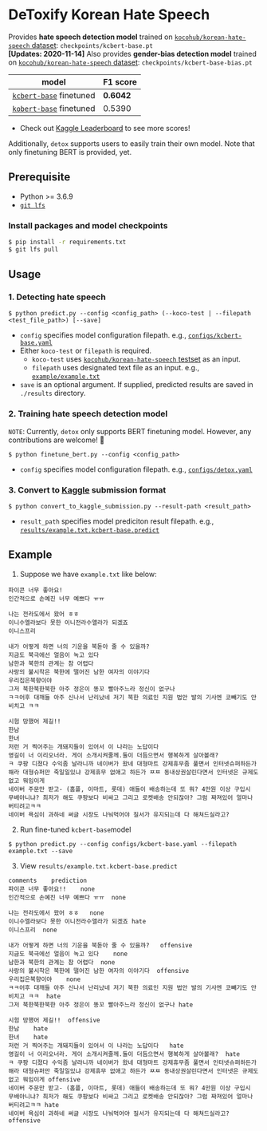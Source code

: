 # DeToxify Korean Hate Speech
Provides **hate speech detection model** trained on [`kocohub/korean-hate-speech` dataset](https://github.com/kocohub/korean-hate-speech): `checkpoints/kcbert-base.pt` <br>
**[Updates: 2020-11-14]** Also provides **gender-bias detection model** trained on [`kocohub/korean-hate-speech` dataset](https://github.com/kocohub/korean-hate-speech): `checkpoints/kcbert-base-bias.pt` <br>

model | F1 score
-- | --
[`kcbert-base`](https://github.com/Beomi/KcBERT) finetuned | **0.6042**
[`kobert-base`](https://github.com/SKTBrain/KoBERT) finetuned | 0.5390

- Check out [Kaggle Leaderboard](https://www.kaggle.com/c/korean-hate-speech-detection/leaderboard) to see more scores!

Additionally, `detox` supports users to easily train their own model. Note that only finetuning BERT is provided, yet.

## Prerequisite
- Python >= 3.6.9
- [`git lfs`](https://git-lfs.github.com/)

### Install packages and model checkpoints
```bash
$ pip install -r requirements.txt
$ git lfs pull
```

## Usage
### 1. Detecting hate speech
```
$ python predict.py --config <config_path> (--koco-test | --filepath <test_file_path>) [--save]
```
- `config` specifies model configuration filepath. e.g., [`configs/kcbert-base.yaml`](configs/kcbert-base.yaml)
- Either `koco-test` or `filepath` is required. 
  - `koco-test` uses [`kocohub/korean-hate-speech` testset](https://github.com/kocohub/korean-hate-speech) as an input.
  - `filepath` uses designated text file as an input. e.g., [`example/example.txt`](example/example.txt)
- `save` is an optional argument. If supplied, predicted results are saved in `./results` directory.

### 2. Training hate speech detection model
`NOTE`: Currently, `detox` only supports BERT finetuning model. However, any contributions are welcome! :tada:
```
$ python finetune_bert.py --config <config_path>
```
- `config` specifies model configuration filepath. e.g., [`configs/detox.yaml`](configs/detox.yaml)

### 3. Convert to [Kaggle](https://www.kaggle.com/c/korean-hate-speech-detection) submission format
```
$ python convert_to_kaggle_submission.py --result-path <result_path>
```
- `result_path` specifies model prediciton result filepath. e.g., [`results/example.txt.kcbert-base.predict`](results/example.txt.kcbert-base.predict)

## Example

1. Suppose we have `example.txt` like below:
```
파이콘 너무 좋아요!
인간적으로 손예진 너무 예쁘다 ㅠㅠ

나는 전라도에서 왔어 ㅎㅎ
이니수엘라보다 못한 이니전라수앨라가 되겠죠
이니스프리

내가 어떻게 하면 너의 기운을 북돋아 줄 수 있을까?
지금도 북극에선 얼음이 녹고 있다
남한과 북한의 관계는 참 어렵다
사랑의 불시착은 북한에 떨어진 남한 여자의 이야기다
우리집은북향이야
그저 북한북한북한 아주 정은이 똥꼬 빨아주느라 정신이 없구나
ㅋㅋ어후 대깨들 아주 신나서 난리났네 저기 북한 의료인 지원 법안 발의 기사엔 코빼기도 안비치고 ㅋㅋ

시험 망했어 제길!!
한남
한녀
저런 거 찍어주는 개돼지들이 있어서 이 나라는 노답이다
영길이 너 이리오너라. 게이 소개시켜줄께.둘이 더듬으면서 행복하게 살아볼래?
ㅋ 쿠팡 디졌다 수익좀 날라니까 네이버가 왔네 대형마트 강제휴무좀 풀면서 인터넷슈퍼하든가 해라 대형슈퍼만 죽일일있냐 강제휴무 없애고 하든가 ㅉㅉ 동내상권살린다면서 인터넷은 규제도없고 뭐임이게
네이버 주문만 받고- (홈플, 이마트, 롯데) 애들이 배송하는데 또 뭐? 4만원 이상 구입시 무배아니냐? 최저가 해도 쿠팡보다 비싸고 그리고 로켓배송 안되잖아? 그럼 짜져있어 얼마나 버티려고ㅋㅋ
네이버 욕심이 과하네 써글 시장도 나눠먹어야 질서가 유지되는데 다 해쳐드실라고?
```

2. Run fine-tuned `kcbert-base`model
```
$ python predict.py --config configs/kcbert-base.yaml --filepath example.txt --save
```

3. View `results/example.txt.kcbert-base.predict`
```
comments    prediction
파이콘 너무 좋아요!!    none
인간적으로 손예진 너무 예쁘다 ㅠㅠ  none

나는 전라도에서 왔어 ㅎㅎ   none
이니수엘라보다 못한 이니전라수앨라가 되겠죠 hate
이니스프리  none

내가 어떻게 하면 너의 기운을 북돋아 줄 수 있을까?   offensive
지금도 북극에선 얼음이 녹고 있다    none
남한과 북한의 관계는 참 어렵다  none
사랑의 불시착은 북한에 떨어진 남한 여자의 이야기다  offensive
우리집은북향이야    none
ㅋㅋ어후 대깨들 아주 신나서 난리났네 저기 북한 의료인 지원 법안 발의 기사엔 코빼기도 안비치고 ㅋㅋ  hate
그저 북한북한북한 아주 정은이 똥꼬 빨아주느라 정신이 없구나 hate

시험 망했어 제길!!  offensive
한남    hate
한녀    hate
저런 거 찍어주는 개돼지들이 있어서 이 나라는 노답이다   hate
영길이 너 이리오너라. 게이 소개시켜줄께.둘이 더듬으면서 행복하게 살아볼래?  hate
ㅋ 쿠팡 디졌다 수익좀 날라니까 네이버가 왔네 대형마트 강제휴무좀 풀면서 인터넷슈퍼하든가 해라 대형슈퍼만 죽일일있냐 강제휴무 없애고 하든가 ㅉㅉ 동내상권살린다면서 인터넷은 규제도없고 뭐임이게 offensive
네이버 주문만 받고- (홈플, 이마트, 롯데) 애들이 배송하는데 또 뭐? 4만원 이상 구입시 무배아니냐? 최저가 해도 쿠팡보다 비싸고 그리고 로켓배송 안되잖아? 그럼 짜져있어 얼마나 버티려고ㅋㅋ hate
네이버 욕심이 과하네 써글 시장도 나눠먹어야 질서가 유지되는데 다 해쳐드실라고?  offensive
```
